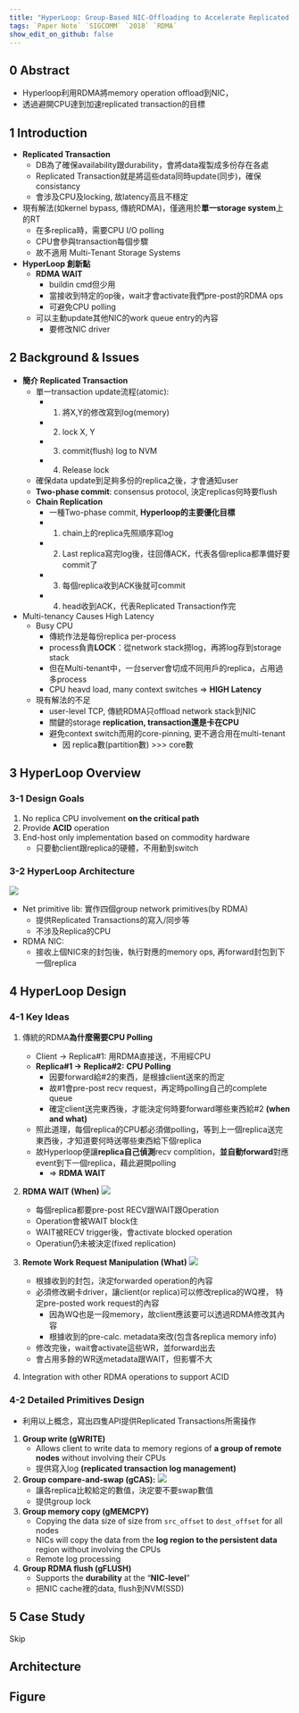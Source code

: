 ```yaml
---
title: "HyperLoop: Group-Based NIC-Offloading to Accelerate Replicated Transactions in Multi-Tenant Storage Systems"
tags: `Paper Note` `SIGCOMM` `2018` `RDMA`
show_edit_on_github: false
---
```


## 0 Abstract
* Hyperloop利用RDMA將memory operation offload到NIC，
* 透過避開CPU達到加速replicated transaction的目標

## 1 Introduction
* **Replicated Transaction**
    * DB為了確保availability跟durability，會將data複製成多份存在各處
    * Replicated Transaction就是將這些data同時update(同步)，確保consistancy
    * 會涉及CPU及locking, 故latency高且不穩定
* 現有解法(如kernel bypass, 傳統RDMA)，僅適用於**單一storage system**上的RT
    * 在多replica時，需要CPU I/O polling
    * CPU會參與transaction每個步驟
    * 故不適用 Multi-Tenant Storage Systems
* **HyperLoop 創新點**
    * **RDMA WAIT**
        * buildin cmd但少用 
        * 當接收到特定的op後，wait才會activate我們pre-post的RDMA ops
        * 可避免CPU polling
    * 可以主動update其他NIC的work queue entry的內容
        * 要修改NIC driver
## 2 Background & Issues 
* **簡介 Replicated Transaction**
    * 單一transaction update流程(atomic):
        * 1. 將X,Y的修改寫到log(memory)
        * 2. lock X, Y
        * 3. commit(flush) log to NVM
        * 4. Release lock
    * 確保data update到足夠多份的replica之後，才會通知user 
    * **Two-phase commit**: consensus protocol, 決定replicas何時要flush
    * **Chain Replication**
        * 一種Two-phase commit, **Hyperloop的主要優化目標**
        * 1. chain上的replica先照順序寫log
        * 2. Last replica寫完log後，往回傳ACK，代表各個replica都準備好要commit了
        * 3. 每個replica收到ACK後就可commit
        * 4. head收到ACK，代表Replicated Transaction作完
* Multi-tenancy Causes High Latency
    * Busy CPU
        * 傳統作法是每份replica per-process
        * process負責**LOCK**：從network stack撈log，再將log存到storage stack
        * 但在Multi-tenant中，一台server會切成不同用戶的replica，占用過多process
        * CPU heavd load, many context switches => **HIGH Latency**
    * 現有解法的不足
        * user-level TCP, 傳統RDMA只offload network stack到NIC
        * 關鍵的storage **replication, transaction還是卡在CPU**
        * 避免context switch而用的core-pinning, 更不適合用在multi-tenant
            * 因 replica數(partition數) >>> core數
## 3 HyperLoop Overview
### 3-1 Design Goals
1. No replica CPU involvement **on the critical path**
2. Provide **ACID** operation
3. End-host only implementation based on commodity hardware
    * 只要動client跟replica的硬體，不用動到switch 
### 3-2 HyperLoop Architecture
![](https://i.imgur.com/EjIIYM0.png)
* Net primitive lib: 實作四個group network primitives(by RDMA)
    * 提供Replicated Transactions的寫入/同步等
    * 不涉及Replica的CPU
* RDMA NIC:
    * 接收上個NIC來的封包後，執行對應的memory ops, 再forward封包到下一個replica

## 4 HyperLoop Design
### 4-1 Key Ideas
1. 傳統的RDMA**為什麼需要CPU Polling**
    * Client -> Replica#1: 用RDMA直接送，不用經CPU
    * **Replica#1 -> Replica#2:** **CPU Polling**
        * 因要forward給#2的東西，是根據client送來的而定
        * 故#1會pre-post recv request，再定時polling自己的complete queue
        * 確定client送完東西後，才能決定何時要forward哪些東西給#2 **(when and what)**
    * 照此道理，每個replica的CPU都必須做polling，等到上一個replica送完東西後，才知道要何時送哪些東西給下個replica
    * 故Hyperloop便讓**replica自己偵測**recv complition，**並自動forward**對應event到下一個replica，藉此避開polling 
        * => **RDMA WAIT**
2. **RDMA WAIT (When)**
    ![](https://i.imgur.com/EZnUhvv.png)
    * 每個replica都要pre-post RECV跟WAIT跟Operation  
    * Operation會被WAIT block住
    * WAIT被RECV trigger後，會activate blocked operation
    * Operatiun仍未被決定(fixed replication)   

3. **Remote Work Request Manipulation (What)**
    ![](https://i.imgur.com/Xx307ZX.png)
    * 根據收到的封包，決定forwarded operation的內容
    * 必須修改網卡driver，讓client(or replica)可以修改replica的WQ裡， 特定pre-posted work request的內容
        * 因為WQ也是一段memory，故client應該要可以透過RDMA修改其內容
        * 根據收到的pre-calc. metadata來改(包含各replica memory info)
    * 修改完後，wait會activate這些WR，並forward出去
    * 會占用多餘的WR送metadata跟WAIT，但影響不大    
4. Integration with other RDMA operations to support ACID
### 4-2 Detailed Primitives Design
* 利用以上概念，寫出四隻API提供Replicated Transactions所需操作
1. **Group write (gWRITE)**
    *  Allows client to write data to memory regions of **a group of remote nodes** without involving their CPUs
    *  提供寫入log **(replicated transaction log management)**
2. **Group compare-and-swap (gCAS):**
    ![](https://i.imgur.com/Y3EGOYa.png)
    * 讓各replica比較給定的數值，決定要不要swap數值
    * 提供group lock
3. **Group memory copy (gMEMCPY)**
    * Copying the data size of size from `src_offset` to `dest_offset` for all nodes
    *  NICs will copy the data from the **log region to the persistent data** region without involving the CPUs
    *  Remote log processing 
4. **Group RDMA flush (gFLUSH)**
    *  Supports the **durability** at the “**NIC-level**”
    *  把NIC cache裡的data, flush到NVM(SSD)
## 5 Case Study
Skip



## Architecture


## Figure


